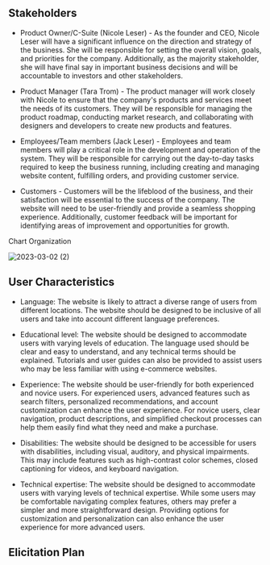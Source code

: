 ## Stakeholders

- Product Owner/C-Suite (Nicole Leser) - As the founder and CEO, Nicole Leser will have a significant influence on the direction and strategy of the business. 
She will be responsible for setting the overall vision, goals, and priorities for the company. 
Additionally, as the majority stakeholder, she will have final say in important business decisions and will be accountable to investors and other stakeholders.

- Product Manager (Tara Trom) - The product manager will work closely with Nicole to ensure that the company's products and services meet the needs of its customers. 
They will be responsible for managing the product roadmap, conducting market research, and collaborating with designers and developers to create new products and features.

- Employees/Team members (Jack Leser) - Employees and team members will play a critical role in the development and operation of the system. 
They will be responsible for carrying out the day-to-day tasks required to keep the business running, including creating and managing website content, fulfilling orders, and providing customer service.

- Customers - Customers will be the lifeblood of the business, and their satisfaction will be essential to the success of the company. 
The website will need to be user-friendly and provide a seamless shopping experience. Additionally, customer feedback will be important for identifying areas of improvement and opportunities for growth.

Chart Organization

![2023-03-02 (2)](https://user-images.githubusercontent.com/117126258/226212707-0ba05644-f98d-420b-b541-760adff033a0.png)


## User Characteristics 
- Language: The website is likely to attract a diverse range of users from different locations. 
The website should be designed to be inclusive of all users and take into account different language preferences.

- Educational level: The website should be designed to accommodate users with varying levels of education. 
The language used should be clear and easy to understand, and any technical terms should be explained. 
Tutorials and user guides can also be provided to assist users who may be less familiar with using e-commerce websites.

- Experience: The website should be user-friendly for both experienced and novice users. 
For experienced users, advanced features such as search filters, personalized recommendations, and account customization can enhance the user experience. 
For novice users, clear navigation, product descriptions, and simplified checkout processes can help them easily find what they need and make a purchase.

- Disabilities: The website should be designed to be accessible for users with disabilities, including visual, auditory, and physical impairments. 
This may include features such as high-contrast color schemes, closed captioning for videos, and keyboard navigation.

- Technical expertise: The website should be designed to accommodate users with varying levels of technical expertise. 
While some users may be comfortable navigating complex features, others may prefer a simpler and more straightforward design. 
Providing options for customization and personalization can also enhance the user experience for more advanced users.


## Elicitation Plan


